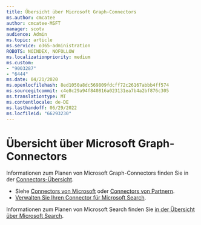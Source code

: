 ```yaml
---
title: Übersicht über Microsoft Graph-Connectors
ms.author: cmcatee
author: cmcatee-MSFT
manager: scotv
audience: Admin
ms.topic: article
ms.service: o365-administration
ROBOTS: NOINDEX, NOFOLLOW
ms.localizationpriority: medium
ms.custom:
- "9003287"
- "6444"
ms.date: 04/21/2020
ms.openlocfilehash: 8ed1050a8dc569809fdcff72c26167abbb4ff574
ms.sourcegitcommit: c4e8c29a94f840816a023131ea7b4a2bf876c305
ms.translationtype: MT
ms.contentlocale: de-DE
ms.lasthandoff: 06/29/2022
ms.locfileid: "66293230"
---
```

# <a name="overview-of-microsoft-graph-connectors"></a>Übersicht über Microsoft Graph-Connectors

Informationen zum Planen von Microsoft Graph-Connectors finden Sie in der  [Connectors-Übersicht](https://docs.microsoft.com/microsoftsearch/connectors-overview).

- Siehe [Connectors von Microsoft](https://docs.microsoft.com/microsoftsearch/connectors-gallery#Microsoft) oder  [Connectors von Partnern](https://docs.microsoft.com/microsoftsearch/connectors-gallery#Partners).
- [Verwalten Sie Ihren Connector für Microsoft Search](https://docs.microsoft.com/microsoftsearch/manage-connector).

Informationen zum Planen von Microsoft Search finden Sie  [in der Übersicht über Microsoft Search](https://docs.microsoft.com/microsoftsearch/overview-microsoft-search).
